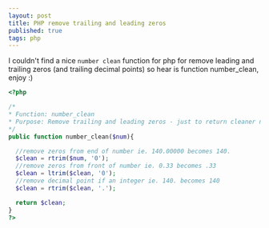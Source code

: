 ```yaml
---
layout: post
title: PHP remove trailing and leading zeros
published: true
tags: php
---
```

I couldn't find a nice `number clean` function for php for remove leading and 
trailing zeros (and trailing decimal points) so hear is function number_clean, enjoy :)

``` php
<?php

/*
* Function: number_clean
* Purpose: Remove trailing and leading zeros - just to return cleaner number
*/ 
public function number_clean($num){ 

  //remove zeros from end of number ie. 140.00000 becomes 140.
  $clean = rtrim($num, '0');
  //remove zeros from front of number ie. 0.33 becomes .33
  $clean = ltrim($clean, '0');
  //remove decimal point if an integer ie. 140. becomes 140
  $clean = rtrim($clean, '.');

  return $clean;
}
?>
```
